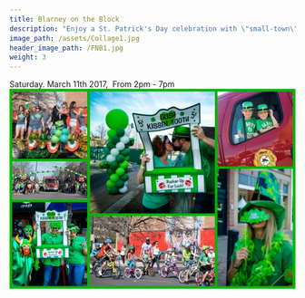 ```yaml
---
title: Blarney on the Block
description: "Enjoy a St. Patrick's Day celebration with \"small-town\" family -friendly fun! The event starts at 2pm with Irish Step Dancing from the Moriarty School of Irish Dance. Then we'll have our annual \"1st National Bank Blarney Parade\" at 2:30. Everyone can join! On the 9th St plaza you'll enjoy the bagpipes and drums of the Caledonia Pipe and Drum Band again, followed by Irish music on the 9th Street Stage with \"Juice of the Barley\" and Go-Cup on 9th Street. There will be kid's activities, face painting, a photo booth with props, and MORE! Avoid the crazy crowds in other big cities and come to a celebration where the whole family can relax and have fun outside together."
image_path: /assets/Collage1.jpg
header_image_path: /FNB1.jpg
weight: 3
---
```



Saturday. March 11th 2017,  From 2pm - 7pm![](/assets/versions/collage1---x----1000-700x---.jpg)